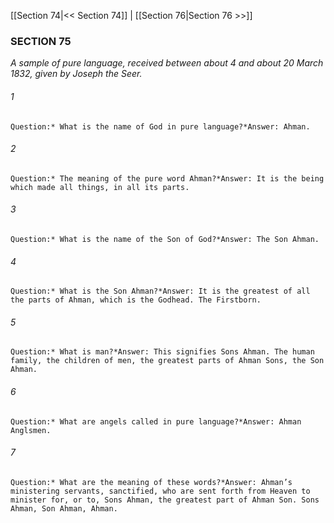 [[Section 74|<< Section 74]]  |  [[Section 76|Section 76 >>]]

### SECTION 75

*A sample of pure language, received between about 4 and about 20 March 1832, given by Joseph the Seer.*

###### 1

    Question:* What is the name of God in pure language?*Answer: Ahman.

###### 2

    Question:* The meaning of the pure word Ahman?*Answer: It is the being which made all things, in all its parts.

###### 3

    Question:* What is the name of the Son of God?*Answer: The Son Ahman.

###### 4

    Question:* What is the Son Ahman?*Answer: It is the greatest of all the parts of Ahman, which is the Godhead. The Firstborn.

###### 5

    Question:* What is man?*Answer: This signifies Sons Ahman. The human family, the children of men, the greatest parts of Ahman Sons, the Son Ahman.

###### 6

    Question:* What are angels called in pure language?*Answer: Ahman Anglsmen.

###### 7

    Question:* What are the meaning of these words?*Answer: Ahman’s ministering servants, sanctified, who are sent forth from Heaven to minister for, or to, Sons Ahman, the greatest part of Ahman Son. Sons Ahman, Son Ahman, Ahman.